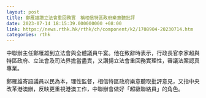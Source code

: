 ```yaml
---
layout: post
title: 鄭雁雄讚立法會重回務實　稱相信特區政府樂意聽批評
date: 2023-07-14 18:15:39.000000000 +08:00
link: https://news.rthk.hk/rthk/ch/component/k2/1708904-20230714.htm
categories: rthk
---
```


中聯辦主任鄭雁雄到立法會與全體議員午宴。他在致辭時表示，行政長官李家超與特區政府、立法會及司法界擔當盡責，又讚揚立法會重回務實理性，審議法案認真專業。

鄭雁雄寄語議員以民為本，理性監督，相信特區政府樂意聽取批評意見，又指中央改革港澳辦，反映更重視港澳工作，中聯辦會做好「超級聯絡員」的角色。
